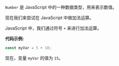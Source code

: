 `Number` 是 JavaScript 中的一种数据类型，用来表示数值。

现在我们来尝试在 JavaScript 中做加法运算。

JavaScript 中，我们通过符号 `+` 来进行加法运算。

**代码示例:**

```js
const myVar = 5 + 10;
```

现在，变量 `myVar` 的值为 `15`。


